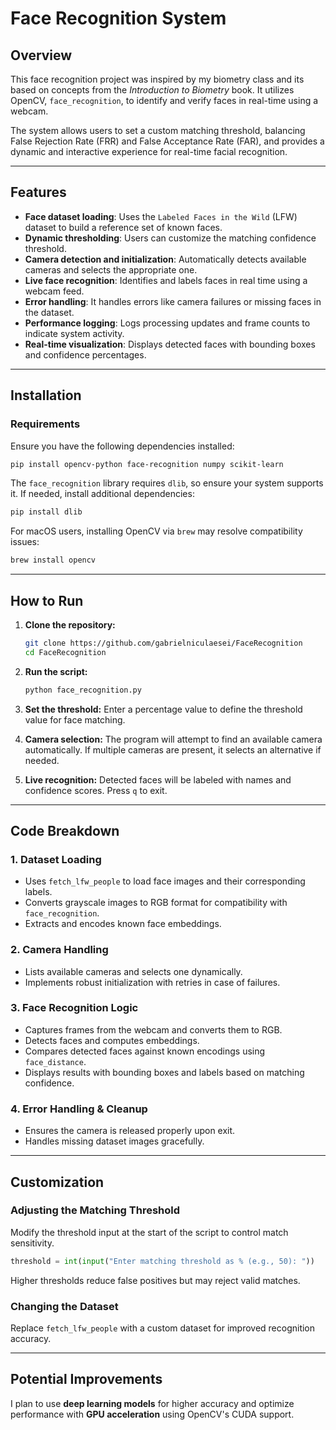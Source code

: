 # Face Recognition System

## Overview
This face recognition project was inspired by my biometry class and its based on concepts from the *Introduction to Biometry* book. It utilizes OpenCV, `face_recognition`, to identify and verify faces in real-time using a webcam.

The system allows users to set a custom matching threshold, balancing False Rejection Rate (FRR) and False Acceptance Rate (FAR), and provides a dynamic and interactive experience for real-time facial recognition.

---

## Features
- **Face dataset loading**: Uses the `Labeled Faces in the Wild` (LFW) dataset to build a reference set of known faces.
- **Dynamic thresholding**: Users can customize the matching confidence threshold.
- **Camera detection and initialization**: Automatically detects available cameras and selects the appropriate one.
- **Live face recognition**: Identifies and labels faces in real time using a webcam feed.
- **Error handling**: It handles errors like camera failures or missing faces in the dataset.
- **Performance logging**: Logs processing updates and frame counts to indicate system activity.
- **Real-time visualization**: Displays detected faces with bounding boxes and confidence percentages.

---

## Installation
### Requirements
Ensure you have the following dependencies installed:

```bash
pip install opencv-python face-recognition numpy scikit-learn
```

The `face_recognition` library requires `dlib`, so ensure your system supports it. If needed, install additional dependencies:

```bash
pip install dlib
```

For macOS users, installing OpenCV via `brew` may resolve compatibility issues:

```bash
brew install opencv
```

---

## How to Run
1. **Clone the repository:**
   ```bash
   git clone https://github.com/gabrielniculaesei/FaceRecognition
   cd FaceRecognition
   ```

2. **Run the script:**
   ```bash
   python face_recognition.py
   ```

3. **Set the threshold:** Enter a percentage value to define the threshold value for face matching.

4. **Camera selection:** The program will attempt to find an available camera automatically. If multiple cameras are present, it selects an alternative if needed.

5. **Live recognition:** Detected faces will be labeled with names and confidence scores. Press `q` to exit.

---

## Code Breakdown
### 1. **Dataset Loading**
- Uses `fetch_lfw_people` to load face images and their corresponding labels.
- Converts grayscale images to RGB format for compatibility with `face_recognition`.
- Extracts and encodes known face embeddings.

### 2. **Camera Handling**
- Lists available cameras and selects one dynamically.
- Implements robust initialization with retries in case of failures.

### 3. **Face Recognition Logic**
- Captures frames from the webcam and converts them to RGB.
- Detects faces and computes embeddings.
- Compares detected faces against known encodings using `face_distance`.
- Displays results with bounding boxes and labels based on matching confidence.

### 4. **Error Handling & Cleanup**
- Ensures the camera is released properly upon exit.
- Handles missing dataset images gracefully.

---

## Customization
### Adjusting the Matching Threshold
Modify the threshold input at the start of the script to control match sensitivity.

```python
threshold = int(input("Enter matching threshold as % (e.g., 50): "))
```

Higher thresholds reduce false positives but may reject valid matches.

### Changing the Dataset
Replace `fetch_lfw_people` with a custom dataset for improved recognition accuracy.

---

## Potential Improvements
I plan to use **deep learning models** for higher accuracy and optimize performance with **GPU acceleration** using OpenCV's CUDA support.



